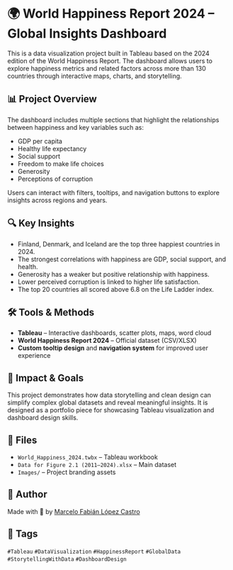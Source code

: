 # 🌍 World Happiness Report 2024 – Global Insights Dashboard

This is a data visualization project built in Tableau based on the 2024 edition of the World Happiness Report. The dashboard allows users to explore happiness metrics and related factors across more than 130 countries through interactive maps, charts, and storytelling.

## 📊 Project Overview

The dashboard includes multiple sections that highlight the relationships between happiness and key variables such as:

- GDP per capita
- Healthy life expectancy
- Social support
- Freedom to make life choices
- Generosity
- Perceptions of corruption

Users can interact with filters, tooltips, and navigation buttons to explore insights across regions and years.

## 🔍 Key Insights

- Finland, Denmark, and Iceland are the top three happiest countries in 2024.
- The strongest correlations with happiness are GDP, social support, and health.
- Generosity has a weaker but positive relationship with happiness.
- Lower perceived corruption is linked to higher life satisfaction.
- The top 20 countries all scored above 6.8 on the Life Ladder index.

## 🛠️ Tools & Methods

- **Tableau** – Interactive dashboards, scatter plots, maps, word cloud
- **World Happiness Report 2024** – Official dataset (CSV/XLSX)
- **Custom tooltip design** and **navigation system** for improved user experience

## 🚀 Impact & Goals

This project demonstrates how data storytelling and clean design can simplify complex global datasets and reveal meaningful insights. It is designed as a portfolio piece for showcasing Tableau visualization and dashboard design skills.

## 📁 Files

- `World_Happiness_2024.twbx` – Tableau workbook
- `Data for Figure 2.1 (2011–2024).xlsx` – Main dataset
- `Images/` – Project branding assets

## 🔗 Author

Made with 💙 by [Marcelo Fabián López Castro](https://www.linkedin.com/in/mlopezcastro)

## 🧵 Tags

`#Tableau` `#DataVisualization` `#HappinessReport` `#GlobalData` `#StorytellingWithData` `#DashboardDesign`
